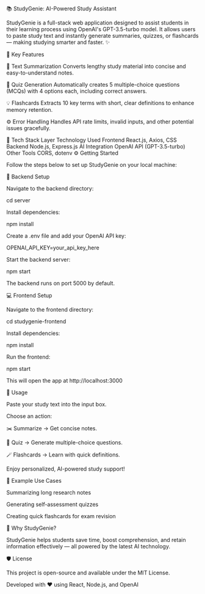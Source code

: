 📚 StudyGenie: AI-Powered Study Assistant

StudyGenie is a full-stack web application designed to assist students in their learning process using OpenAI's GPT-3.5-turbo model.
It allows users to paste study text and instantly generate summaries, quizzes, or flashcards — making studying smarter and faster. ✨

🚀 Key Features

🧠 Text Summarization
Converts lengthy study material into concise and easy-to-understand notes.

📝 Quiz Generation
Automatically creates 5 multiple-choice questions (MCQs) with 4 options each, including correct answers.

💡 Flashcards
Extracts 10 key terms with short, clear definitions to enhance memory retention.

⚙️ Error Handling
Handles API rate limits, invalid inputs, and other potential issues gracefully.

🧩 Tech Stack
Layer	Technology Used
Frontend	React.js, Axios, CSS
Backend	Node.js, Express.js
AI Integration	OpenAI API (GPT-3.5-turbo)
Other Tools	CORS, dotenv
⚙️ Getting Started

Follow the steps below to set up StudyGenie on your local machine:

🔧 Backend Setup

Navigate to the backend directory:

cd server


Install dependencies:

npm install


Create a .env file and add your OpenAI API key:

OPENAI_API_KEY=your_api_key_here


Start the backend server:

npm start


The backend runs on port 5000 by default.

💻 Frontend Setup

Navigate to the frontend directory:

cd studygenie-frontend


Install dependencies:

npm install


Run the frontend:

npm start


This will open the app at http://localhost:3000

🧠 Usage

Paste your study text into the input box.

Choose an action:

✂️ Summarize → Get concise notes.

🧩 Quiz → Generate multiple-choice questions.

🪄 Flashcards → Learn with quick definitions.

Enjoy personalized, AI-powered study support!

💬 Example Use Cases

Summarizing long research notes

Generating self-assessment quizzes

Creating quick flashcards for exam revision

🌟 Why StudyGenie?

StudyGenie helps students save time, boost comprehension, and retain information effectively — all powered by the latest AI technology.

🛡️ License

This project is open-source and available under the MIT License.

Developed with ❤️ using React, Node.js, and OpenAI
